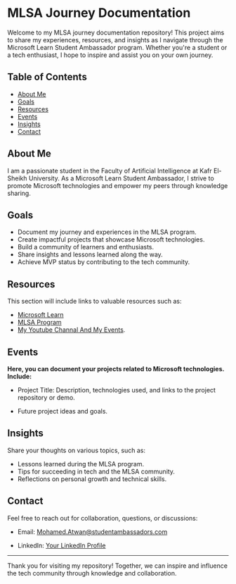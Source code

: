 # MLSA Journey Documentation

Welcome to my MLSA journey documentation repository! This project aims to share my experiences, resources, and insights as I navigate through the Microsoft Learn Student Ambassador program. Whether you're a student or a tech enthusiast, I hope to inspire and assist you on your own journey.

## Table of Contents

- [About Me](#about-me)
- [Goals](#goals)
- [Resources](#resources)
- [Events](#Events)
- [Insights](#insights)
- [Contact](#contact)

## About Me

I am a passionate student in the Faculty of Artificial Intelligence at Kafr El-Sheikh University. As a Microsoft Learn Student Ambassador, I strive to promote Microsoft technologies and empower my peers through knowledge sharing.

## Goals

- Document my journey and experiences in the MLSA program.
- Create impactful projects that showcase Microsoft technologies.
- Build a community of learners and enthusiasts.
- Share insights and lessons learned along the way.
- Achieve MVP status by contributing to the tech community.

## Resources

This section will include links to valuable resources such as:

- [Microsoft Learn](https://learn.microsoft.com/?wt.mc_id=studentamb_352316)
- [MLSA Program](https://studentambassadors.microsoft.com/?wt.mc_id=studentamb_352316)
- [My Youtube Channal And My Events](https://www.youtube.com/@mo7amed3twan).

## Events

**Here, you can document your projects related to Microsoft technologies. Include:**

- Project Title: Description, technologies used, and links to the project repository or demo.

- Future project ideas and goals.

## Insights

Share your thoughts on various topics, such as:

- Lessons learned during the MLSA program.
- Tips for succeeding in tech and the MLSA community.
- Reflections on personal growth and technical skills.

## Contact

Feel free to reach out for collaboration, questions, or discussions:

- Email: Mohamed.Atwan@studentambassadors.com

- LinkedIn: [Your LinkedIn Profile](https://www.linkedin.com/in/Mo7amed3twan)

---

Thank you for visiting my repository! 
Together, we can inspire and influence the tech community through knowledge and collaboration.
